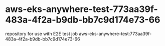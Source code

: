 # aws-eks-anywhere-test-773aa39f-483a-4f2a-b9db-bb7c9d174e73-66
repository for use with E2E test job aws-eks-anywhere-test:773aa39f-483a-4f2a-b9db-bb7c9d174e73-66
